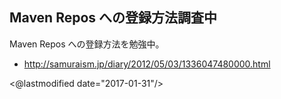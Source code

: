 ## Maven Repos への登録方法調査中

Maven Repos への登録方法を勉強中。

* http://samuraism.jp/diary/2012/05/03/1336047480000.html

<@lastmodified date="2017-01-31"/>
